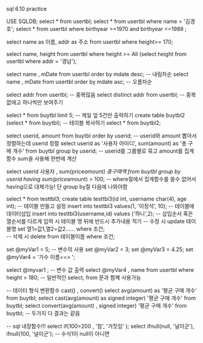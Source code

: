 sql 6.10 practice 



USE SQLDB; 
select * from usertbl; 
select * from usertbl where name = '김경호'; 
select * from usertbl where birthyear >=1970 and birthyear <=1988 ;

select name as 이름, addr as 주소 from usertbl where height>= 170;

select name, height from usertbl where height >=  All (select height from usertbl where addr = '경남'); 

select name , mDate from usertbl order by mdate desc;  -- 내림차순
select name , mDate from usertbl order by mdate asc;   -- 오름차순

select addr from usertbl; -- 중복많음
select distinct addr from usertbl;  -- 중복없애고 하나씩만 보여주기

select * from buytbl limit 5;  -- 제일 앞 5건만 출력하기
create table buytbl2 (select * from buytbl); -- 테이블 복사하기
select * from buytbl2; 

select userid, amount from buytbl order by userid; -- userid와 amount 뽑아서 정렬하는데 userid 정렬
select userid as '사용자 아이디', sum(amount) as '총 구매 개수'  from buytbl group by userid; -- userid를 그룹별로 묶고 amount를 집계함수 sum을 사용해 한번에 계산

select userid 사용자 , sum(price*amount) 총구매액 from buytbl 
	group by userid
    having sum(price*amount) > 100;   -- where절에서 집계함수를 쓸수 없어서 having으로 대체가능! 단 group by절 다음에 나와야함
    
select * from testtbl3;
create table testtbl3(id int, username char(4), age int); -- 테이블 만들고 설정
insert into testtbl3 values(1, '이정석', 10); -- 테이블에 데이터삽입
insert into testtbl3(username,id) values ('하니',2); -- 삽입순서 혹은 열순서를 다르게 입력 시 테이블 명 뒤에 반드시 추가내용 적기
-- 수정 시 update 테이블명 set 열1=값1,열2=값2...... where 조건;  
-- 삭제 시 delete from 테이블이름 where 조건; 

set @myVar1 = 5; -- 변수의 사용
set @myVar2 = 3;
set @myVar3 = 4.25;
set @myVar4 = '가수 이름==> ';

select @myvar1 ;  -- 변수 값 출력
select @myVar4 , name from usertbl where height > 180;  -- 일반적인 select, from 문과 함꼐 사용가능

-- 데이터 형식 변환함수 cast() , convert() 
select avg(amount) as '평균 구매 개수' from buytbl; 
select cast(avg(amount) as signed integer) '평균 구매 개수' from buytbl; 
select convert(avg(amount) , signed integer) '평균 구매 개수' from buytbl; -- 두가지 다 결과는 같음

-- sql 내장함수!!!
select if(100>200 , '참', '거짓임' );
select ifnull(null, '널이군'), ifnull(100, '널이군'); -- 수식1이 null이 아니면 